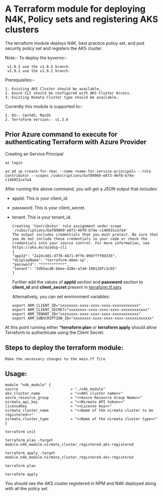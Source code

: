 # A Terraform module for deploying N4K, Policy sets and registering AKS clusters

The terraform module deploys N4K, best practice policy set, and pod security policy set and registers the AKS cluster.

Note:- To deploy the kyverno:-

	 v1.8.5 use the v1.8.5 branch.
 	 v1.9.1 use the v1.9.1 branch.

Prerequisites:-

	1. Existing AKS Cluster should be available.
	2. Azure CLI should be configured with AKS Cluster Access.
	3. Existing Nimata Cluster type should be available.

Currently this module is supported to:-

	1. OS:- CentOS, MacOS
	2. Terraform Version:- v1.3.6

## Prior Azure command to execute for authenticating Terraform with Azure Provider

Creating an Service Principal

```
az login
```

```
az ad sp create-for-rbac --name <name-for-service-principal> --role Contributor --scopes /subscriptions/baf89069-e8f3-46f8-b74e-c146931ce7a4
```

After running the above command, you will get a JSON output that includes:

- appId: This is your client_id.
- password: This is your client_secret.
- tenant: This is your tenant_id.

	```
	Creating 'Contributor' role assignment under scope '/subscriptions/baf89069-e8f3-46f8-b74e-c146931ce7a4'
	The output includes credentials that you must protect. Be sure that you do not include these credentials in your code or check the credentials into your source control. For more information, see https://aka.ms/azadsp-cli
	{
	"appId": "2a24c481-d776-4671-9ffb-096ffff0d335",
	"displayName": "terraform-demo-sp",
	"password": "***********",
	"tenant": "3d95acd6-b6ee-428e-a7a0-196120fc3c65"
	}
	```

	Further add the values of **appId** section and **password** section to **client_id** and **client_secret** present in [terraform.tf.vars](./terraform.tfvars)

	Alternatively, you can set environment variables:

	```
	export ARM_CLIENT_ID="xxxxxxxx-xxxx-xxxx-xxxx-xxxxxxxxxxxx"
	export ARM_CLIENT_SECRET="xxxxxxxx-xxxx-xxxx-xxxx-xxxxxxxxxxxx"
	export ARM_TENANT_ID="xxxxxxxx-xxxx-xxxx-xxxx-xxxxxxxxxxxx"
	export ARM_SUBSCRIPTION_ID="xxxxxxxx-xxxx-xxxx-xxxx-xxxxxxxxxxxx"
	```

At this point running either ***terraform plan** or **terraform apply** should allow Terraform to authenticate using the Client Secret.

## Steps to deploy the terraform module:

```
Make the necessary changes to the main.tf file
```

## Usage:

```
module "n4k_module" {
source                        = "./n4k_module"
aks_cluster_name              = "<<AKS cluster name>>"
azure_resource_group          = "<<Azure Resource Group Name>>"
nirmata_api_key               = "<<Nirmata API token>>"
licenseKey                    = "<<License key>>"
nirmata_cluster_name          = "<<Name of the nirmata cluster to be registered>>"
nirmata_cluster_type          = "<<Name of the nirmata cluster type>>"
}

```

```
terraform init
```

```
terraform plan -target module.n4k_module.nirmata_cluster_registered.aks-registered
```

```
terraform apply -target module.n4k_module.nirmata_cluster_registered.aks-registered
```

```
terraform plan
```

```
terraform apply
```

You should see the AKS cluster registered in NPM and N4K deployed along with all the policy set.


